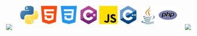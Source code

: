 <div align="center">
  <img align="center" src="images/python.png" width="50px" height="50px">
  <img align="center" src="images/html-5.png" width="50px" height="50px">
  <img align="center" src="images/css-3.png" width="50px" height="50px">
  <img align="center" src="images/c-sharp.png" width="50px" height="50px">
  <img align="center" src="images/js.png" width="50px" height="50px">
  <img align="center" src="images/c-.png" width="50px" height="50px">
  <img align="center" src="images/java.png" width="50px" height="50px">
  <img align="center" src="images/php.png" width="50px" height="50px">
</div>

<div>
  <img align="left" src="https://views.whatilearened.today/views/github/Kentomii/verma-anushka.svg">
  <img align="right" src="https://img.shields.io/badge/Gracias%20por%20visitarme%20Negro-!-1EAEDB.svg">
</div>
